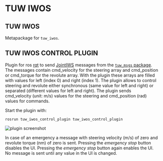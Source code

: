 # TUW IWOS

## TUW IWOS
Metapackage for `tuw_iwos`.

## TUW IWOS CONTROL PLUGIN
Plugin for ros [rqt][1] to send [JointIWS][2] messages from the [`tuw_msgs` package][3].
The messages contain cmd_velocity for the steering array and cmd_position or cmd_torque for the revolute array.
With the plugin these arrays are filled with values for left (index 0) and right (index 1).
The plugin allows to control steering and revolute either synchronous (same value for left and right) or separated (different values for left and right).
The plugin sends cmd_velocity (unit: m/s) values for the steering and cmd_position (rad) values for commands.

Start the plugin with:
```
rosrun tuw_iwos_control_plugin tuw_iwos_control_plugin
```

![plugin screenshot](https://user-images.githubusercontent.com/18448304/115721706-996a0100-a37e-11eb-89b9-94296831a4c7.png)

In case of an emergency a message with steering velocity (m/s) of zero and revolute torque (nm) of zero is sent.
Pressing the _emergency stop_ button disables the UI.
Pressing the _emergency stop_ button again enables the UI.
No message is sent until any value in the UI is changed.

[1]: http://wiki.ros.org/rqt
[2]: https://github.com/tuw-robotics/tuw_msgs/blob/master/tuw_nav_msgs/msg/JointsIWS.msg
[3]: https://github.com/tuw-robotics/tuw_msgs
